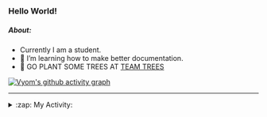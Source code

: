 ### Hello World!

##### About:
- Currently I am a student.
- 🌱 I’m learning how to make better documentation.
- 🌱 GO PLANT SOME TREES AT [TEAM TREES](https://teamtrees.org/)

[![Vyom's github activity graph](https://activity-graph.herokuapp.com/graph?username=Vyvy-vi)](https://github.com/ashutosh00710/github-readme-activity-graph)

---
<details>
  <summary>:zap: My Activity:</summary>
  
<!--START_SECTION:waka-->
![Code Time](http://img.shields.io/badge/Code%20Time-986%20hrs%2037%20mins-blue)

**I'm a Night 🦉** 

```text
🌞 Morning    90 commits     ███░░░░░░░░░░░░░░░░░░░░░░   13.49% 
🌆 Daytime    160 commits    ██████░░░░░░░░░░░░░░░░░░░   23.99% 
🌃 Evening    226 commits    ████████░░░░░░░░░░░░░░░░░   33.88% 
🌙 Night      191 commits    ███████░░░░░░░░░░░░░░░░░░   28.64%

```
📅 **I'm Most Productive on Sunday** 

```text
Monday       94 commits     ███░░░░░░░░░░░░░░░░░░░░░░   14.09% 
Tuesday      103 commits    ███░░░░░░░░░░░░░░░░░░░░░░   15.44% 
Wednesday    79 commits     ███░░░░░░░░░░░░░░░░░░░░░░   11.84% 
Thursday     102 commits    ███░░░░░░░░░░░░░░░░░░░░░░   15.29% 
Friday       106 commits    ████░░░░░░░░░░░░░░░░░░░░░   15.89% 
Saturday     74 commits     ██░░░░░░░░░░░░░░░░░░░░░░░   11.09% 
Sunday       109 commits    ████░░░░░░░░░░░░░░░░░░░░░   16.34%

```


📊 **This Week I Spent My Time On** 

```text
🔥 Editors: 
VS Code                  3 hrs 53 mins       █████████████████████████   100.0%

🐱‍💻 Projects: 
advent-of-code-2022      3 hrs 8 mins        ████████████████████░░░░░   80.85% 
python-generators        44 mins             ████░░░░░░░░░░░░░░░░░░░░░   19.15% 
file-utils               0 secs              ░░░░░░░░░░░░░░░░░░░░░░░░░   0.0%

```


 Last Updated on 12/12/2022 05:04:15 UTC
<!--END_SECTION:waka-->
</details>
